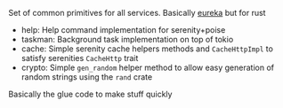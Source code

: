 Set of common primitives for all services. Basically [eureka](https://github.com/InfinityBotList/eureka) but for rust

- help: Help command implementation for serenity+poise
- taskman: Background task implementation on top of tokio
- cache: Simple serenity cache helpers methods and ``CacheHttpImpl`` to satisfy serenities ``CacheHttp`` trait
- crypto: Simple ``gen_random`` helper method to allow easy generation of random strings using the ``rand`` crate

Basically the glue code to make stuff quickly
